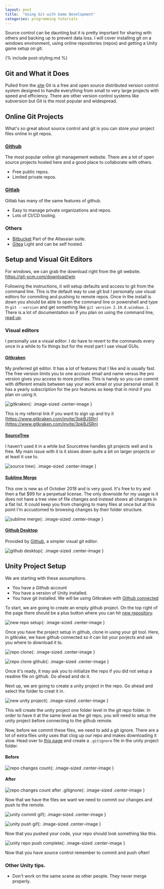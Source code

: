 ```yaml
---
layout: post
title:  "Using Git with Game Development"
categories: programming tutorials
---
```


Source control can be daunting but it is pretty important for sharing with others and backing up to prevent data loss. 
I will cover installing git on a windows environment, using online repositories (repos) and getting a Unity game setup on git.

{% include post-styling.md %}


## Git and What it Does

Pulled from the [site](https://git-scm.com) Git is a free and open source distributed version control system designed to handle everything from small to very large projects with speed and efficiency. 
There are other version control systems like subversion but Git is the most popular and widespread.


## Online Git Projects

What's so great about source control and git is you can store your project files online in git repos.

### [Github](https://github.com/)

The most popular online git management website. There are a lot of open source projects hosted here and a good place to collaborate with others.

* Free public repos.
* Limited private repos.

### [Gitlab](https://gitlab.com/)

Gitlab has many of the same features of github.

* Easy to manage private organizations and repos.
* Lots of CI/CD tooling.

### Others

* [Bitbucket](https://bitbucket.org/product) Part of the Atlassian suite.
* [Gitea](https://gitea.io/en-us/) Light and can be self hosted.


## Setup and Visual Git Editors

For windows, we can grab the download right from the git website. https://git-scm.com/download/win  

Following the instructions, it will setup defaults and access to git from the command line. 
This is the default way to use git but I personally use visual editors for commiting and pushing to remote repos.
Once in the install is down you should be able to open the command line or powershell and type in `git --version` and get something like
`git version 2.19.0.windows.1`.
There is a lot of documentation so if you plan on using the command line, [read up](https://git-scm.com/docs).

### Visual editors

I personally use a visual editor. I do have to revert to the commands every once in a while to fix things but for the most part I use visual GUIs.

#### [Gitkraken](https://www.gitkraken.com/git-client)

My preferred git editor. It has a lot of features that I like and is usually fast. 
The free version limits you to one account email and name versus the pro version gives you access to more profiles. 
This is handy so you can commit with different emails between say your work email or your personal email. It has a yearly subscription for the pro features so keep that in mind if you plan on using it.

![gitkraken](/assets/img/posts/gitgamedev/gk-merge-edit.gif){: .image-sized .center-image }  

This is my referral link if you want to sign up and try it [https://www.gitkraken.com/invite/3pkBJSRn](https://www.gitkraken.com/invite/3pkBJSRn)

#### [SourceTree](https://www.sourcetreeapp.com/)

I haven't used it in a while but Sourcetree handles git projects well and is free. My main issue with it is it slows down quite a bit on larger projects or at least it use to.

![source tree](/assets/img/posts/gitgamedev/hero-mac-screenshot.png){: .image-sized .center-image }  

#### [Sublime Merge](https://www.sublimemerge.com/)

This one is new as of October 2018 and is very good. It's free to try and then a flat $99 for a perpetual license.
The only downside for my usage is it does not have a tree view of file changes and instead shows all changes in a flat list. It could keep you from changing to many files at once but at this point I'm accustomed to browsing changes by their folder structure.

![sublime merge](/assets/img/posts/gitgamedev/sublimemerge2.gif){: .image-sized .center-image }  

#### [Github Desktop](https://desktop.github.com/)

Provided by [Github](https://github.com/), a simpler visual git editor.

![github desktop](/assets/img/posts/gitgamedev/github-desktop-screenshot-windows.png){: .image-sized .center-image }
 
## Unity Project Setup

We are starting with these assumptions.

* You have a Github account
* You have a version of Unity installed.
* You have git installed. We will be using Gitkraken with [Github connected](https://support.gitkraken.com/integrations/github/)

To start, we are going to create an empty github project. On the top right of the page there should be a plus button where you can hit [new repository](https://github.com/new).

![new  repo setup](/assets/img/posts/gitgamedev/unity-steps/repo-new.PNG){: .image-sized .center-image }

Once you have the project setup in github, clone in using your git tool. Here, in gitkrake, we have github connected so it can list your porjects and ask you where to download it to.

![repo clone](/assets/img/posts/gitgamedev/unity-steps/repo-clone.PNG){: .image-sized .center-image }


![repo clone github](/assets/img/posts/gitgamedev/unity-steps/repo-clone2.PNG){: .image-sized .center-image }

Once it's ready, it may ask you to initialize the repo if you did not setup a readme file on github. Go ahead and do it.

Next up, we are going to create a unity project in the repo. Go ahead and select the folder to creat it in.

![new unity project](/assets/img/posts/gitgamedev/unity-steps/unity-new.PNG){: .image-sized .center-image }

This will create the unity project one folder level in the git repo folder. In order to have it at the same level as the git repo, you will need to setup the unity project before connecting to the github remote.


Now, before we commit these files, we need to add a git ignore. There are a lot of extra files unity uses that clog up our repo and makes downloading it slow.
Head over to [this page](https://github.com/github/gitignore/blob/master/Unity.gitignore) and create a `.gitignore` file in the unity project folder.

#### Before

![repo changes count](/assets/img/posts/gitgamedev/unity-steps/repo-count.PNG){: .image-sized .center-image }

#### After

![repo changes count after .gitignore](/assets/img/posts/gitgamedev/unity-steps/repo-count2.PNG){: .image-sized .center-image }

Now that we have the files we want we need to commit our changes and push to the remote.

![unity commit gif](/assets/img/posts/gitgamedev/unity-steps/unity-commit.gif){: .image-sized .center-image }

![unity push gif](/assets/img/posts/gitgamedev/unity-steps/unity-push.gif){: .image-sized .center-image }

Now that you pushed your code, your repo  should look something like this.

![unity repo push complete](/assets/img/posts/gitgamedev/unity-steps/repo-fin.PNG){: .image-sized .center-image }

Now that you have source control remember to commit and push often!

### Other Unity tips.

* Don't work on the same scene as other people. They never merge properly.